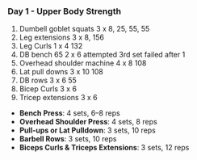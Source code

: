 ### Day 1 - Upper Body Strength
1. Dumbell goblet squats 3 x 8, 25, 55, 55
2. Leg extensions 3 x 8, 156
3. Leg Curls 1 x 4 132
4. DB bench 65 2 x 6 attempted 3rd set failed after 1
5. Overhead shoulder machine 4 x 8 108
6. Lat pull downs 3 x 10 108
7. DB rows 3 x 6 55
8. Bicep Curls 3 x 6 
9. Tricep extensions 3 x 6 


- **Bench Press**: 4 sets, 6–8 reps  
- **Overhead Shoulder Press**: 4 sets, 8 reps  
- **Pull-ups or Lat Pulldown**: 3 sets, 10 reps  
- **Barbell Rows**: 3 sets, 10 reps  
- **Biceps Curls & Triceps Extensions**: 3 sets, 12 reps